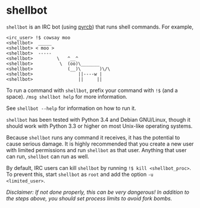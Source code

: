 # shellbot
`shellbot` is an IRC bot (using [pyrcb](https://github.com/taylordotfish/pyrcb))
that runs shell commands. For example,
```
<irc_user> !$ cowsay moo
<shellbot>  _____
<shellbot> < moo >
<shellbot>  -----
<shellbot>         \   ^__^
<shellbot>          \  (oo)\_______
<shellbot>             (__)\       )\/\
<shellbot>                 ||----w |
<shellbot>                 ||     ||
```

To run a command with `shellbot`, prefix your command with `!$` (and a space).
`/msg shellbot help` for more information.

See `shellbot --help` for information on how to run it.

`shellbot` has been tested with Python 3.4 and Debian GNU/Linux, though it
should work with Python 3.3 or higher on most Unix-like operating systems.

Because `shellbot` runs any command it receives, it has the potential to cause
serious damage. It is highly recommended that you create a new user with
limited permissions and run `shellbot` as that user. Anything that user can
run, `shellbot` can run as well.

By default, IRC users can kill `shellbot` by running `!$ kill <shellbot_proc>`.
To prevent this, start `shellbot` as `root` and add the option `-u <limited_user>`.

*Disclaimer: If not done properly, this can be very dangerous! In addition to
the steps above, you should set process limits to avoid fork bombs.*

